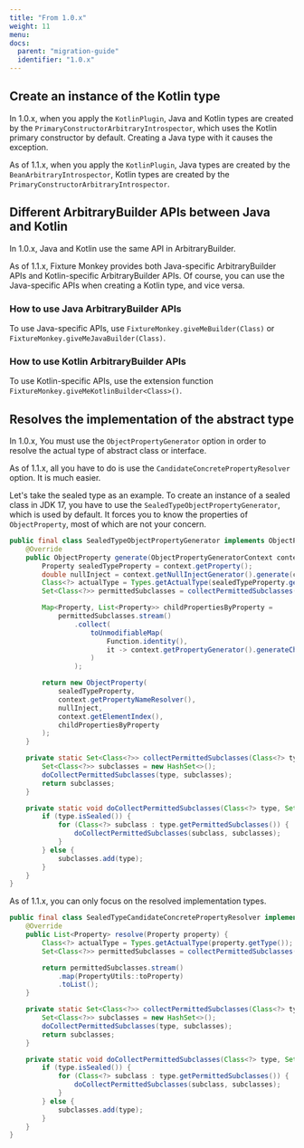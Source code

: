 ```yaml
---
title: "From 1.0.x"
weight: 11
menu:
docs:
  parent: "migration-guide"
  identifier: "1.0.x"
---
```


## Create an instance of the Kotlin type
In 1.0.x, when you apply the `KotlinPlugin`, Java and Kotlin types are created by the `PrimaryConstructorArbitraryIntrospector`, which uses the Kotlin primary constructor by default.
Creating a Java type with it causes the exception.

As of 1.1.x, when you apply the `KotlinPlugin`, Java types are created by the `BeanArbitraryIntrospector`, Kotlin types are created by the `PrimaryConstructorArbitraryIntrospector`.

## Different ArbitraryBuilder APIs between Java and Kotlin

In 1.0.x, Java and Kotlin use the same API in ArbitraryBuilder.

As of 1.1.x, Fixture Monkey provides both Java-specific ArbitraryBuilder APIs and Kotlin-specific ArbitraryBuilder APIs. Of course, you can use the
Java-specific APIs when creating a Kotlin type, and vice versa.

### How to use Java ArbitraryBuilder APIs
To use Java-specific APIs, use `FixtureMonkey.giveMeBuilder(Class)` or `FixtureMonkey.giveMeJavaBuilder(Class)`.

### How to use Kotlin ArbitraryBuilder APIs
To use Kotlin-specific APIs, use the extension function `FixtureMonkey.giveMeKotlinBuilder<Class>()`.

## Resolves the implementation of the abstract type

In 1.0.x, You must use the `ObjectPropertyGenerator` option in order to resolve the actual type of abstract class or
interface.

As of 1.1.x, all you have to do is use the `CandidateConcretePropertyResolver` option. It is much easier.

Let's take the sealed type as an example.
To create an instance of a sealed class in JDK 17, you have to use the `SealedTypeObjectPropertyGenerator`, which is used by default.
It forces you to know the properties of `ObjectProperty`, most of which are not your concern.

```java
public final class SealedTypeObjectPropertyGenerator implements ObjectPropertyGenerator {
	@Override
	public ObjectProperty generate(ObjectPropertyGeneratorContext context) {
		Property sealedTypeProperty = context.getProperty();
		double nullInject = context.getNullInjectGenerator().generate(context);
		Class<?> actualType = Types.getActualType(sealedTypeProperty.getType());
		Set<Class<?>> permittedSubclasses = collectPermittedSubclasses(actualType);

		Map<Property, List<Property>> childPropertiesByProperty =
			permittedSubclasses.stream()
				.collect(
					toUnmodifiableMap(
						Function.identity(),
						it -> context.getPropertyGenerator().generateChildProperties(it)
					)
				);

		return new ObjectProperty(
			sealedTypeProperty,
			context.getPropertyNameResolver(),
			nullInject,
			context.getElementIndex(),
			childPropertiesByProperty
		);
	}

	private static Set<Class<?>> collectPermittedSubclasses(Class<?> type) {
		Set<Class<?>> subclasses = new HashSet<>();
		doCollectPermittedSubclasses(type, subclasses);
		return subclasses;
	}

	private static void doCollectPermittedSubclasses(Class<?> type, Set<Class<?>> subclasses) {
		if (type.isSealed()) {
			for (Class<?> subclass : type.getPermittedSubclasses()) {
				doCollectPermittedSubclasses(subclass, subclasses);
			}
		} else {
			subclasses.add(type);
		}
	}
}
```

As of 1.1.x, you can only focus on the resolved implementation types.

```java
public final class SealedTypeCandidateConcretePropertyResolver implements CandidateConcretePropertyResolver {
	@Override
	public List<Property> resolve(Property property) {
		Class<?> actualType = Types.getActualType(property.getType());
		Set<Class<?>> permittedSubclasses = collectPermittedSubclasses(actualType);

		return permittedSubclasses.stream()
			.map(PropertyUtils::toProperty)
			.toList();
	}

	private static Set<Class<?>> collectPermittedSubclasses(Class<?> type) {
		Set<Class<?>> subclasses = new HashSet<>();
		doCollectPermittedSubclasses(type, subclasses);
		return subclasses;
	}

	private static void doCollectPermittedSubclasses(Class<?> type, Set<Class<?>> subclasses) {
		if (type.isSealed()) {
			for (Class<?> subclass : type.getPermittedSubclasses()) {
				doCollectPermittedSubclasses(subclass, subclasses);
			}
		} else {
			subclasses.add(type);
		}
	}
}
```
